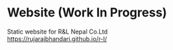 # Website (Work In Progress)
Static website for R&L Nepal Co.Ltd <br/>
https://rujarajbhandari.github.io/r-l/
